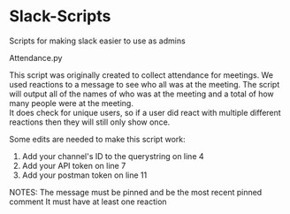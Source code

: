 # Slack-Scripts
Scripts for making slack easier to use as admins

Attendance.py

This script was originally created to collect attendance for meetings.  We used reactions to a message to see who all was at the meeting.
The script will output all of the names of who was at the meeting and a total of how many people were at the meeting.  
It does check for unique users, so if a user did react with multiple different reactions then they will still only show once.  

Some edits are needed to make this script work:
1. Add your channel's ID to the querystring on line 4
2. Add your API token on line 7
3. Add your postman token on line 11

NOTES:
The message must be pinned and be the most recent pinned comment
It must have at least one reaction

